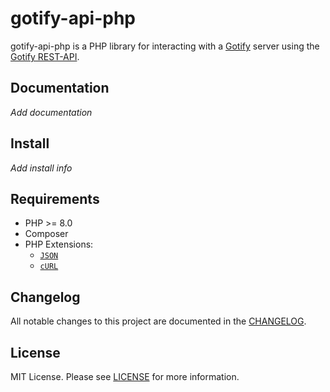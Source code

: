 # gotify-api-php

gotify-api-php is a PHP library for interacting with a [Gotify](https://github.com/gotify/server) server using the [Gotify REST-API](https://gotify.net/api-docs).

## Documentation

*Add documentation*

## Install

*Add install info*

## Requirements

- PHP >= 8.0
- Composer
- PHP Extensions:
  - [`JSON`](https://www.php.net/manual/en/book.json.php)
  - [`cURL`](https://secure.php.net/manual/en/book.curl.php)

## Changelog

All notable changes to this project are documented in the [CHANGELOG](CHANGELOG.md).

## License

MIT License. Please see [LICENSE](LICENSE) for more information.